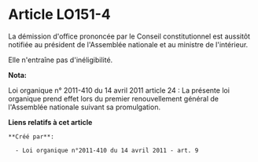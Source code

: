 # Article LO151-4

La démission d'office prononcée par le Conseil constitutionnel est aussitôt notifiée au président de l'Assemblée nationale et
au ministre de l'intérieur. 

Elle n'entraîne pas d'inéligibilité.

**Nota:**

Loi organique n° 2011-410 du 14 avril 2011 article 24 : La présente loi organique prend effet lors du premier renouvellement
général de l'Assemblée nationale suivant sa promulgation.

**Liens relatifs à cet article**

	**Créé par**:

	  - Loi organique n°2011-410 du 14 avril 2011 - art. 9
